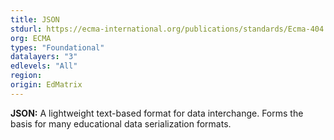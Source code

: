 ```yaml
---
title: JSON
stdurl: https://ecma-international.org/publications/standards/Ecma-404.htm
org: ECMA
types: "Foundational"
datalayers: "3"
edlevels: "All"
region:
origin: EdMatrix
---
```

**JSON:** A lightweight text-based format for data interchange. Forms the basis for many educational data serialization formats.

